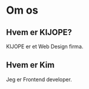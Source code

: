 # Om os

## Hvem er KIJOPE?

KIJOPE er et Web Design firma.

## Hvem er Kim

Jeg er Frontend developer.